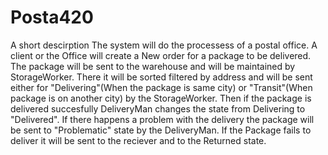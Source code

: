 # Posta420
A short descirption 
The system will do the processess of a postal office.
A client or the Office will create a New order for a package to be delivered. The package will be sent to the warehouse and will be maintained by StorageWorker. There it will be sorted
filtered by address and will be sent either for "Delivering"(When the package is same city) or "Transit"(When package is on another city) by the StorageWorker. Then if the package is delivered
succesfully DeliveryMan changes the state from Delivering to "Delivered". If there happens a problem with the delivery the package will be sent to "Problematic" state by the DeliveryMan.
If the Package fails to deliver it will be sent to the reciever and to the Returned state.
